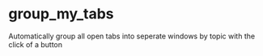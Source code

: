# group_my_tabs
Automatically group all open tabs into seperate windows by topic with the click of a button
